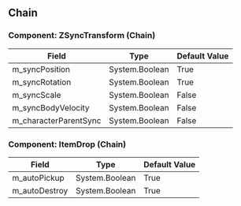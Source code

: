 ## Chain

### Component: ZSyncTransform (Chain)

|Field|Type|Default Value|
|-----|----|-------------|
|m_syncPosition|System.Boolean|True|
|m_syncRotation|System.Boolean|True|
|m_syncScale|System.Boolean|False|
|m_syncBodyVelocity|System.Boolean|False|
|m_characterParentSync|System.Boolean|False|

### Component: ItemDrop (Chain)

|Field|Type|Default Value|
|-----|----|-------------|
|m_autoPickup|System.Boolean|True|
|m_autoDestroy|System.Boolean|True|


